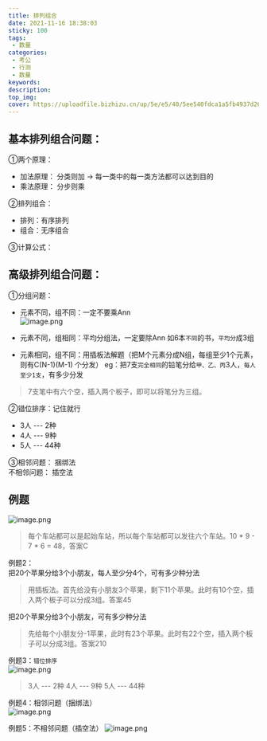 ```yaml
---
title: 排列组合
date: 2021-11-16 18:38:03
sticky: 100
tags:
 - 数量
categories:
 - 考公
 - 行测
 - 数量
keywords:
description:
top_img:
cover: https://uploadfile.bizhizu.cn/up/5e/e5/40/5ee540fdca1a5fb4937d26286decda12.jpg
---
```

## 基本排列组合问题：
①两个原理：  
* 加法原理： 分类则加 -> 每一类中的每一类方法都可以达到目的  
* 乘法原理： 分步则乘

②排列组合：  
* 排列：有序排列  
* 组合：无序组合

③计算公式：

## 高级排列组合问题：
①分组问题：  
* 元素不同，组不同：一定不要乘Ann  
![image.png](http://tva1.sinaimg.cn/large/005SoUZ5ly1gwhezrjrzkj30gl09xjti.jpg)

* 元素不同，组相同：平均分组法，一定要除Ann 
如6本`不同`的书，`平均分`成3组 

* 元素相同，组不同：用插板法解题（把M个元素分成N组，每组至少1个元素，则有C(N-1)(M-1) 个分发）
eg：把7支`完全相同`的铅笔分给`甲、乙、丙`3人，`每人至少1支`，有多少分发
> 7支笔中有六个空，插入两个板子，即可以将笔分为三组。

②错位排序：记住就行  
* 3人 --- 2种  
* 4人 --- 9种  
* 5人 --- 44种

③相邻问题： 捆绑法  
不相邻问题： 插空法

## 例题

![image.png](http://tva1.sinaimg.cn/large/005SoUZ5ly1gwhdhl1qjxj30kb05j41a.jpg)

> 每个车站都可以是起始车站，所以每个车站都可以发往六个车站。10 * 9 - 7 * 6 = 48，答案C

例题2：  
把20个苹果分给3个小朋友，每人至少分4个，可有多少种分法  
> 用插板法。首先给没有小朋友3个苹果，剩下11个苹果。此时有10个空，插入两个板子可以分成3组。答案45

把20个苹果分给3个小朋友，可有多少种分法  
> 先给每个小朋友分-1苹果，此时有23个苹果。此时有22个空，插入两个板子可以分成3组。答案210

例题3：`错位排序`  
![image.png](http://tva1.sinaimg.cn/large/005SoUZ5ly1gwhgbpt4b4j310c06cjtd.jpg)
> 3人 --- 2种  4人 --- 9种  5人 --- 44种

例题4：相邻问题（捆绑法）  
![image.png](http://tva1.sinaimg.cn/large/005SoUZ5ly1gwhgl6qb19j30kz07hwhv.jpg)

例题5：不相邻问题（插空法）
![image.png](http://tva1.sinaimg.cn/large/005SoUZ5ly1gwhgsmp9xtj30l3048q3j.jpg)
